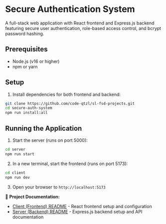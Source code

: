 # Secure Authentication System

A full-stack web application with React frontend and Express.js backend featuring secure user authentication, role-based access control, and bcrypt password hashing.

## Prerequisites

-   Node.js (v16 or higher)
-   npm or yarn

## Setup

1. Install dependencies for both frontend and backend:

```bash
git clone https://github.com/code-qtzl/sl-fsd-projects.git
cd secure-auth-system
npm run install:all
```

## Running the Application

1. Start the server (runs on port 5000):

```bash
cd server
npm run start
```

2. In a new terminal, start the frontend (runs on port 5173):

```bash
cd client
npm run dev
```

3. Open your browser to `http://localhost:5173`

📁 **Project Documentation:**

-   [Client (Frontend) README](./client/README.md) - React frontend setup and configuration
-   [Server (Backend) README](./server/README.md) - Express.js backend setup and API documentation
